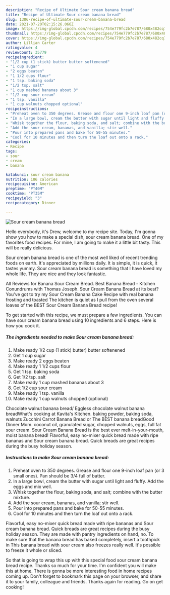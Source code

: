 ```yaml
---
description: "Recipe of Ultimate Sour cream banana bread"
title: "Recipe of Ultimate Sour cream banana bread"
slug: 1306-recipe-of-ultimate-sour-cream-banana-bread
date: 2021-07-20T02:15:26.066Z
image: https://img-global.cpcdn.com/recipes/754e779fc2b7e787/680x482cq70/sour-cream-banana-bread-recipe-main-photo.jpg
thumbnail: https://img-global.cpcdn.com/recipes/754e779fc2b7e787/680x482cq70/sour-cream-banana-bread-recipe-main-photo.jpg
cover: https://img-global.cpcdn.com/recipes/754e779fc2b7e787/680x482cq70/sour-cream-banana-bread-recipe-main-photo.jpg
author: Lillian Carter
ratingvalue: 4
reviewcount: 35779
recipeingredient:
- "1/2 cup (1 stick) butter butter softenened"
- "1 cup sugar"
- "2 eggs beaten"
- "1 1/2 cups flour"
- "1 tsp. baking soda"
- "1/2 tsp. salt"
- "1 cup mashed bananas about 3"
- "1/2 cup sour cream"
- "1 tsp. vanilla"
- "1 cup walnuts chopped optional"
recipeinstructions:
- "Preheat oven to 350 degrees. Grease and flour one 9-inch loaf pan (or 3 small ones). Pan should be 3/4 full of batter."
- "In a large bowl, cream the butter with sugar until light and fluffy. Add the eggs and mix well."
- "Whisk together the flour, baking soda, and salt; combine with the butter mixture."
- "Add the sour cream, bananas, and vanilla; stir well."
- "Pour into prepared pans and bake for 50-55 minutes."
- "Cool for 10 minutes and then turn the loaf out onto a rack."
categories:
- Recipe
tags:
- sour
- cream
- banana

katakunci: sour cream banana 
nutrition: 106 calories
recipecuisine: American
preptime: "PT40M"
cooktime: "PT35M"
recipeyield: "3"
recipecategory: Dinner

---
```



![Sour cream banana bread](https://img-global.cpcdn.com/recipes/754e779fc2b7e787/680x482cq70/sour-cream-banana-bread-recipe-main-photo.jpg)

Hello everybody, it's Drew, welcome to my recipe site. Today, I'm gonna show you how to make a special dish, sour cream banana bread. One of my favorites food recipes. For mine, I am going to make it a little bit tasty. This will be really delicious.

Sour cream banana bread is one of the most well liked of recent trending foods on earth. It's appreciated by millions daily. It is simple, it is quick, it tastes yummy. Sour cream banana bread is something that I have loved my whole life. They are nice and they look fantastic.

All Reviews for Banana Sour Cream Bread. Best Banana Bread - Kitchen Conundrums with Thomas Joseph. Sour Cream Banana Bread at its best? You&#39;ve got to try my Sour Cream Banana Cake Recipe with real banana frosting and toasted The kitchen is quiet as I pull from the oven several loaves of the BEST Sour Cream Banana Bread recipe!


To get started with this recipe, we must prepare a few ingredients. You can have sour cream banana bread using 10 ingredients and 6 steps. Here is how you cook it.

<!--inarticleads1-->

##### The ingredients needed to make Sour cream banana bread:

1. Make ready 1/2 cup (1 stick) butter) butter softenened
1. Get 1 cup sugar
1. Make ready 2 eggs beaten
1. Make ready 1 1/2 cups flour
1. Get 1 tsp. baking soda
1. Get 1/2 tsp. salt
1. Make ready 1 cup mashed bananas about 3
1. Get 1/2 cup sour cream
1. Make ready 1 tsp. vanilla
1. Make ready 1 cup walnuts chopped (optional)


Chocolate walnut banana bread/ Eggless chocolate walnut banana breadWhat&#39;s cooking at Kavita&#39;s Kitchen. baking powder, baking soda, walnuts Zucchini Carrot Banana Bread or The BEST banana breadGood Dinner Mom. coconut oil, granulated sugar, chopped walnuts, eggs, full fat sour cream. Sour Cream Banana Bread is the best ever melt-in-your-mouth, moist banana bread! Flavorful, easy no-mixer quick bread made with ripe bananas and Sour cream banana bread. Quick breads are great recipes during the busy holiday season. 

<!--inarticleads2-->

##### Instructions to make Sour cream banana bread:

1. Preheat oven to 350 degrees. Grease and flour one 9-inch loaf pan (or 3 small ones). Pan should be 3/4 full of batter.
1. In a large bowl, cream the butter with sugar until light and fluffy. Add the eggs and mix well.
1. Whisk together the flour, baking soda, and salt; combine with the butter mixture.
1. Add the sour cream, bananas, and vanilla; stir well.
1. Pour into prepared pans and bake for 50-55 minutes.
1. Cool for 10 minutes and then turn the loaf out onto a rack.


Flavorful, easy no-mixer quick bread made with ripe bananas and Sour cream banana bread. Quick breads are great recipes during the busy holiday season. They are made with pantry ingredients on hand, no. To make sure that the banana bread has baked completely, insert a toothpick in This banana bread with sour cream also freezes really well. It&#39;s possible to freeze it whole or sliced. 

So that is going to wrap this up with this special food sour cream banana bread recipe. Thanks so much for your time. I'm confident you will make this at home. There is gonna be more interesting food in home recipes coming up. Don't forget to bookmark this page on your browser, and share it to your family, colleague and friends. Thanks again for reading. Go on get cooking!
